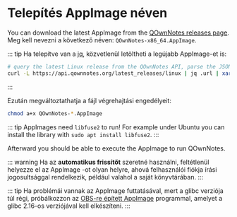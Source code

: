 # Telepítés AppImage néven

You can download the latest AppImage from the [QOwnNotes releases page](https://github.com/pbek/QOwnNotes/releases). Meg kell nevezni a következő néven: `QOwnNotes-x86_64.AppImage`.

::: tip
Ha telepítve van a [jq](https://stedolan.github.io/jq/), közvetlenül letöltheti a legújabb AppImage-et is:

```bash
# query the latest Linux release from the QOwnNotes API, parse the JSON for the URL and download it
curl -L https://api.qownnotes.org/latest_releases/linux | jq .url | xargs curl -Lo QOwnNotes-x86_64.AppImage
```
:::

Ezután megváltoztathatja a fájl végrehajtási engedélyeit:

```bash
chmod a+x QOwnNotes-*.AppImage
```

::: tip
AppImages need `libfuse2` to run! For example under Ubuntu you can install the library with `sudo apt install libfuse2`.
:::

Afterward you should be able to execute the AppImage to run QOwnNotes.

::: warning
Ha az **automatikus frissítőt** szeretné használni, feltétlenül helyezze el az AppImage -ot olyan helyre, ahová felhasználói fiókja írási jogosultsággal rendelkezik, például valahol a saját könyvtárában.
:::

::: tip
Ha problémái vannak az AppImage futtatásával, mert a glibc verziója túl régi, próbálkozzon az [OBS-re épített AppImage](https://download.opensuse.org/repositories/home:/pbek:/QOwnNotes/AppImage/QOwnNotes-latest-x86_64.AppImage) programmal, amelyet a glibc 2.16-os verziójával kell elkészíteni.
:::
